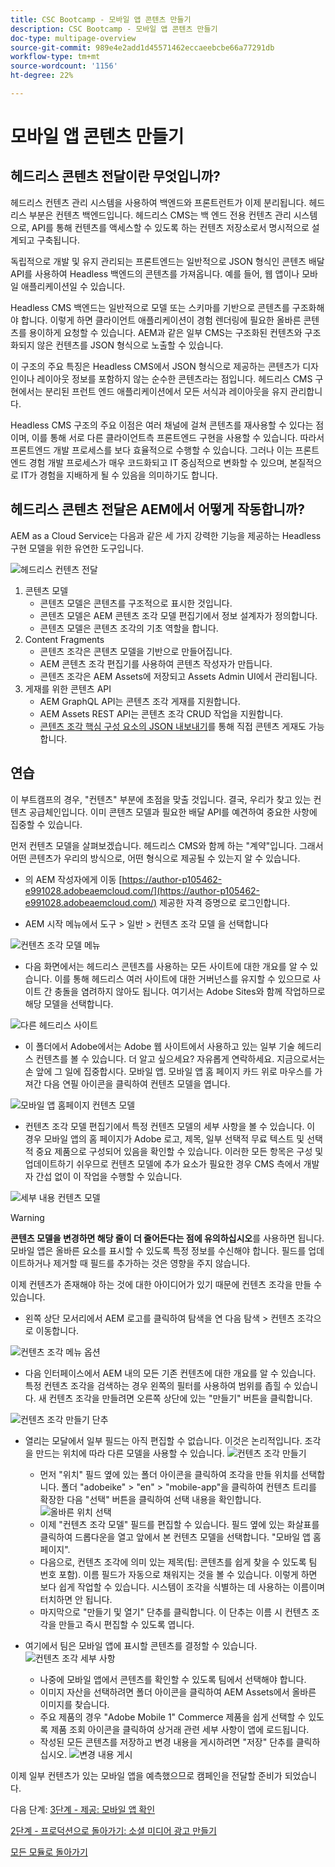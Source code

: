 ```yaml
---
title: CSC Bootcamp - 모바일 앱 콘텐츠 만들기
description: CSC Bootcamp - 모바일 앱 콘텐츠 만들기
doc-type: multipage-overview
source-git-commit: 989e4e2add1d45571462eccaeebcbe66a77291db
workflow-type: tm+mt
source-wordcount: '1156'
ht-degree: 22%

---
```


# 모바일 앱 콘텐츠 만들기

## 헤드리스 콘텐츠 전달이란 무엇입니까?

헤드리스 컨텐츠 관리 시스템을 사용하여 백엔드와 프론트런트가 이제 분리됩니다. 헤드리스 부분은 컨텐츠 백엔드입니다. 헤드리스 CMS는 백 엔드 전용 컨텐츠 관리 시스템으로, API를 통해 컨텐츠를 액세스할 수 있도록 하는 컨텐츠 저장소로서 명시적으로 설계되고 구축됩니다.

독립적으로 개발 및 유지 관리되는 프론트엔드는 일반적으로 JSON 형식인 콘텐츠 배달 API를 사용하여 Headless 백엔드의 콘텐츠를 가져옵니다. 예를 들어, 웹 앱이나 모바일 애플리케이션일 수 있습니다.

Headless CMS 백엔드는 일반적으로 모델 또는 스키마를 기반으로 콘텐츠를 구조화해야 합니다. 이렇게 하면 클라이언트 애플리케이션이 경험 렌더링에 필요한 올바른 콘텐츠를 용이하게 요청할 수 있습니다. AEM과 같은 일부 CMS는 구조화된 컨텐츠와 구조화되지 않은 컨텐츠를 JSON 형식으로 노출할 수 있습니다.

이 구조의 주요 특징은 Headless CMS에서 JSON 형식으로 제공하는 콘텐츠가 디자인이나 레이아웃 정보를 포함하지 않는 순수한 콘텐츠라는 점입니다. 헤드리스 CMS 구현에서는 분리된 프런트 엔드 애플리케이션에서 모든 서식과 레이아웃을 유지 관리합니다.

Headless CMS 구조의 주요 이점은 여러 채널에 걸쳐 콘텐츠를 재사용할 수 있다는 점이며, 이를 통해 서로 다른 클라이언트측 프론트엔드 구현을 사용할 수 있습니다. 따라서 프론트엔드 개발 프로세스를 보다 효율적으로 수행할 수 있습니다. 그러나 이는 프론트엔드 경험 개발 프로세스가 매우 코드화되고 IT 중심적으로 변화할 수 있으며, 본질적으로 IT가 경험을 지배하게 될 수 있음을 의미하기도 합니다.

## 헤드리스 콘텐츠 전달은 AEM에서 어떻게 작동합니까?

AEM as a Cloud Service는 다음과 같은 세 가지 강력한 기능을 제공하는 Headless 구현 모델을 위한 유연한 도구입니다.

![헤드리스 컨텐츠 전달](./images/prod-app-headless.png)

1. 콘텐츠 모델
   - 콘텐츠 모델은 콘텐츠를 구조적으로 표시한 것입니다.
   - 콘텐츠 모델은 AEM 콘텐츠 조각 모델 편집기에서 정보 설계자가 정의합니다.
   - 콘텐츠 모델은 콘텐츠 조각의 기초 역할을 합니다.
1. Content Fragments
   - 콘텐츠 조각은 콘텐츠 모델을 기반으로 만들어집니다.
   - AEM 콘텐츠 조각 편집기를 사용하여 콘텐츠 작성자가 만듭니다.
   - 콘텐츠 조각은 AEM Assets에 저장되고 Assets Admin UI에서 관리됩니다.
1. 게재를 위한 콘텐츠 API
   - AEM GraphQL API는 콘텐츠 조각 게재를 지원합니다.
   - AEM Assets REST API는 콘텐츠 조각 CRUD 작업을 지원합니다.
   - [콘텐츠 조각 핵심 구성 요소의 JSON 내보내기](https://experienceleague.adobe.com/docs/experience-manager-core-components/using/components/content-fragment-component.html?lang=en)를 통해 직접 콘텐츠 게재도 가능합니다.

## 연습

이 부트캠프의 경우, &quot;컨텐츠&quot; 부분에 초점을 맞출 것입니다. 결국, 우리가 찾고 있는 컨텐츠 공급체인입니다. 이미 콘텐츠 모델과 필요한 배달 API를 예견하여 중요한 사항에 집중할 수 있습니다.

먼저 컨텐츠 모델을 살펴보겠습니다. 헤드리스 CMS와 함께 하는 &quot;계약&quot;입니다. 그래서 어떤 콘텐츠가 우리의 방식으로, 어떤 형식으로 제공될 수 있는지 알 수 있습니다.

- 의 AEM 작성자에게 이동 [https://author-p105462-e991028.adobeaemcloud.com/](https://author-p105462-e991028.adobeaemcloud.com/) 제공한 자격 증명으로 로그인합니다.

- AEM 시작 메뉴에서 도구 \> 일반 \> 컨텐츠 조각 모델 을 선택합니다

![컨텐츠 조각 모델 메뉴](./images/prod-app-cfm.png)

- 다음 화면에서는 헤드리스 콘텐츠를 사용하는 모든 사이트에 대한 개요를 알 수 있습니다. 이를 통해 헤드리스 여러 사이트에 대한 거버넌스를 유지할 수 있으므로 사이트 간 충돌을 염려하지 않아도 됩니다. 여기서는 Adobe Sites와 함께 작업하므로 해당 모델을 선택합니다.

![다른 헤드리스 사이트](./images/prod-app-cfm-folder.png)

- 이 폴더에서 Adobe에서는 Adobe 웹 사이트에서 사용하고 있는 일부 기술 헤드리스 컨텐츠를 볼 수 있습니다. 더 알고 싶으세요? 자유롭게 연락하세요. 지금으로서는 손 앞에 그 일에 집중합시다. 모바일 앱. 모바일 앱 홈 페이지 카드 위로 마우스를 가져간 다음 연필 아이콘을 클릭하여 컨텐츠 모델을 엽니다.

![모바일 앱 홈페이지 컨텐츠 모델](./images/prod-app-created-cfm.png)

- 컨텐츠 조각 모델 편집기에서 특정 컨텐츠 모델의 세부 사항을 볼 수 있습니다. 이 경우 모바일 앱의 홈 페이지가 Adobe 로고, 제목, 일부 선택적 무료 텍스트 및 선택적 중요 제품으로 구성되어 있음을 확인할 수 있습니다. 이러한 모든 항목은 구성 및 업데이트하기 쉬우므로 컨텐츠 모델에 추가 요소가 필요한 경우 CMS 측에서 개발자 간섭 없이 이 작업을 수행할 수 있습니다.

![세부 내용 컨텐츠 모델](./images/prod-app-cfm-details.png)

>[!WARNING]
>
> **콘텐츠 모델을 변경하면 해당 줄이 더 줄어든다는 점에 유의하십시오**&#x200B;를 사용하면 됩니다. 모바일 앱은 올바른 요소를 표시할 수 있도록 특정 정보를 수신해야 합니다. 필드를 업데이트하거나 제거할 때 필드를 추가하는 것은 영향을 주지 않습니다.

이제 컨텐츠가 존재해야 하는 것에 대한 아이디어가 있기 때문에 컨텐츠 조각을 만들 수 있습니다.

- 왼쪽 상단 모서리에서 AEM 로고를 클릭하여 탐색을 연 다음 탐색 \> 컨텐츠 조각으로 이동합니다.

![컨텐츠 조각 메뉴 옵션](./images/prod-cf-ui.png)

- 다음 인터페이스에서 AEM 내의 모든 기존 컨텐츠에 대한 개요를 알 수 있습니다. 특정 컨텐츠 조각을 검색하는 경우 왼쪽의 필터를 사용하여 범위를 좁힐 수 있습니다. 새 컨텐츠 조각을 만들려면 오른쪽 상단에 있는 &quot;만들기&quot; 버튼을 클릭합니다.

![컨텐츠 조각 만들기 단추](./images/prod-app-create-cf.png)

- 열리는 모달에서 일부 필드는 아직 편집할 수 없습니다. 이것은 논리적입니다. 조각을 만드는 위치에 따라 다른 모델을 사용할 수 있습니다.
   ![컨텐츠 조각 만들기](./images/prod-app-create-cf-details.png)
   - 먼저 &quot;위치&quot; 필드 옆에 있는 폴더 아이콘을 클릭하여 조각을 만들 위치를 선택합니다. 폴더 &quot;adobeike&quot; \> &quot;en&quot; \> &quot;mobile-app&quot;을 클릭하여 컨텐츠 트리를 확장한 다음 &quot;선택&quot; 버튼을 클릭하여 선택 내용을 확인합니다.
      ![올바른 위치 선택](./images/prod-app-folder.png)
   - 이제 &quot;컨텐츠 조각 모델&quot; 필드를 편집할 수 있습니다. 필드 옆에 있는 화살표를 클릭하여 드롭다운을 열고 앞에서 본 컨텐츠 모델을 선택합니다. &quot;모바일 앱 홈 페이지&quot;.
   - 다음으로, 컨텐츠 조각에 의미 있는 제목(팁: 콘텐츠를 쉽게 찾을 수 있도록 팀 번호 포함). 이름 필드가 자동으로 채워지는 것을 볼 수 있습니다. 이렇게 하면 보다 쉽게 작업할 수 있습니다. 시스템이 조각을 식별하는 데 사용하는 이름이며 터치하면 안 됩니다.
   - 마지막으로 &quot;만들기 및 열기&quot; 단추를 클릭합니다. 이 단추는 이름 시 컨텐츠 조각을 만들고 즉시 편집할 수 있도록 엽니다.

- 여기에서 팀은 모바일 앱에 표시할 콘텐츠를 결정할 수 있습니다. ![컨텐츠 조각 세부 사항](./images/prod-cf-details.png)
   - 나중에 모바일 앱에서 콘텐츠를 확인할 수 있도록 팀에서 선택해야 합니다.
   - 이미지 자산을 선택하려면 폴더 아이콘을 클릭하여 AEM Assets에서 올바른 이미지를 찾습니다.
   - 주요 제품의 경우 &quot;Adobe Mobile 1&quot; Commerce 제품을 쉽게 선택할 수 있도록 제품 조회 아이콘을 클릭하여 상거래 관련 세부 사항이 앱에 로드됩니다.
   - 작성된 모든 콘텐츠를 저장하고 변경 내용을 게시하려면 &quot;저장&quot; 단추를 클릭하십시오.
      ![변경 내용 게시](./images/prod-app-publish.png)

이제 일부 컨텐츠가 있는 모바일 앱을 예측했으므로 캠페인을 전달할 준비가 되었습니다.


다음 단계: [3단계 - 제공: 모바일 앱 확인](../delivery/app.md)

[2단계 - 프로덕션으로 돌아가기: 소셜 미디어 광고 만들기](./social.md)

[모든 모듈로 돌아가기](../../overview.md)
